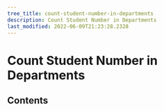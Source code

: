 ```yaml
---
tree_title: count-student-number-in-departments
description: Count Student Number in Departments
last_modified: 2022-06-09T21:23:28.2328
---
```


# Count Student Number in Departments

## Contents
